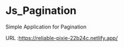 # Js_Pagination
Simple Application for Pagination


URL :https://reliable-pixie-22b24c.netlify.app/

